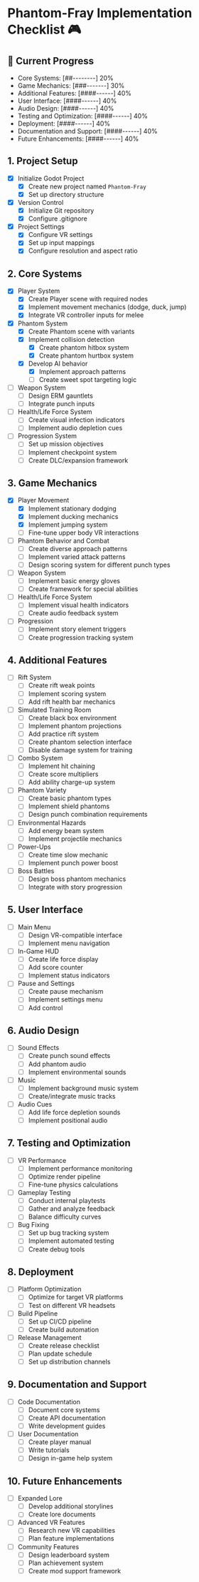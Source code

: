 # Phantom-Fray Implementation Checklist 🎮

## 🎯 Current Progress
- Core Systems: [##--------] 20%
- Game Mechanics: [###-------] 30%
- Additional Features: [####------] 40%
- User Interface: [####------] 40%
- Audio Design: [####------] 40%
- Testing and Optimization: [####------] 40%
- Deployment: [####------] 40%
- Documentation and Support: [####------] 40%
- Future Enhancements: [####------] 40%

## 1. Project Setup
- [x] Initialize Godot Project
  - [x] Create new project named `Phantom-Fray`
  - [x] Set up directory structure
- [x] Version Control
  - [x] Initialize Git repository
  - [x] Configure .gitignore
- [x] Project Settings
  - [x] Configure VR settings
  - [x] Set up input mappings
  - [x] Configure resolution and aspect ratio

## 2. Core Systems
- [x] Player System
  - [x] Create Player scene with required nodes
  - [x] Implement movement mechanics (dodge, duck, jump)
  - [x] Integrate VR controller inputs for melee
- [x] Phantom System
  - [x] Create Phantom scene with variants
  - [x] Implement collision detection
    - [x] Create phantom hitbox system
    - [x] Create phantom hurtbox system
  - [x] Develop AI behavior
    - [x] Implement approach patterns
    - [ ] Create sweet spot targeting logic
- [ ] Weapon System
  - [ ] Design ERM gauntlets
  - [ ] Integrate punch inputs
- [ ] Health/Life Force System
  - [ ] Create visual infection indicators
  - [ ] Implement audio depletion cues
- [ ] Progression System
  - [ ] Set up mission objectives
  - [ ] Implement checkpoint system
  - [ ] Create DLC/expansion framework

## 3. Game Mechanics
- [x] Player Movement
  - [x] Implement stationary dodging
  - [x] Implement ducking mechanics
  - [x] Implement jumping system
  - [ ] Fine-tune upper body VR interactions
- [ ] Phantom Behavior and Combat
  - [ ] Create diverse approach patterns
  - [ ] Implement varied attack patterns
  - [ ] Design scoring system for different punch types
- [ ] Weapon System
  - [ ] Implement basic energy gloves
  - [ ] Create framework for special abilities
- [ ] Health/Life Force System
  - [ ] Implement visual health indicators
  - [ ] Create audio feedback system
- [ ] Progression
  - [ ] Implement story element triggers
  - [ ] Create progression tracking system

## 4. Additional Features
- [ ] Rift System
  - [ ] Create rift weak points
  - [ ] Implement scoring system
  - [ ] Add rift health bar mechanics
- [ ] Simulated Training Room
  - [ ] Create black box environment
  - [ ] Implement phantom projections
  - [ ] Add practice rift system
  - [ ] Create phantom selection interface
  - [ ] Disable damage system for training
- [ ] Combo System
  - [ ] Implement hit chaining
  - [ ] Create score multipliers
  - [ ] Add ability charge-up system
- [ ] Phantom Variety
  - [ ] Create basic phantom types
  - [ ] Implement shield phantoms
  - [ ] Design punch combination requirements
- [ ] Environmental Hazards
  - [ ] Add energy beam system
  - [ ] Implement projectile mechanics
- [ ] Power-Ups
  - [ ] Create time slow mechanic
  - [ ] Implement punch power boost
- [ ] Boss Battles
  - [ ] Design boss phantom mechanics
  - [ ] Integrate with story progression

## 5. User Interface
- [ ] Main Menu
  - [ ] Design VR-compatible interface
  - [ ] Implement menu navigation
- [ ] In-Game HUD
  - [ ] Create life force display
  - [ ] Add score counter
  - [ ] Implement status indicators
- [ ] Pause and Settings
  - [ ] Create pause mechanism
  - [ ] Implement settings menu
  - [ ] Add control

## 6. Audio Design
- [ ] Sound Effects
  - [ ] Create punch sound effects
  - [ ] Add phantom audio
  - [ ] Implement environmental sounds
- [ ] Music
  - [ ] Implement background music system
  - [ ] Create/integrate music tracks
- [ ] Audio Cues
  - [ ] Add life force depletion sounds
  - [ ] Implement positional audio

## 7. Testing and Optimization
- [ ] VR Performance
  - [ ] Implement performance monitoring
  - [ ] Optimize render pipeline
  - [ ] Fine-tune physics calculations
- [ ] Gameplay Testing
  - [ ] Conduct internal playtests
  - [ ] Gather and analyze feedback
  - [ ] Balance difficulty curves
- [ ] Bug Fixing
  - [ ] Set up bug tracking system
  - [ ] Implement automated testing
  - [ ] Create debug tools

## 8. Deployment
- [ ] Platform Optimization
  - [ ] Optimize for target VR platforms
  - [ ] Test on different VR headsets
- [ ] Build Pipeline
  - [ ] Set up CI/CD pipeline
  - [ ] Create build automation
- [ ] Release Management
  - [ ] Create release checklist
  - [ ] Plan update schedule
  - [ ] Set up distribution channels

## 9. Documentation and Support
- [ ] Code Documentation
  - [ ] Document core systems
  - [ ] Create API documentation
  - [ ] Write development guides
- [ ] User Documentation
  - [ ] Create player manual
  - [ ] Write tutorials
  - [ ] Design in-game help system

## 10. Future Enhancements
- [ ] Expanded Lore
  - [ ] Develop additional storylines
  - [ ] Create lore documents
- [ ] Advanced VR Features
  - [ ] Research new VR capabilities
  - [ ] Plan feature implementations
- [ ] Community Features
  - [ ] Design leaderboard system
  - [ ] Plan achievement system
  - [ ] Create mod support framework
